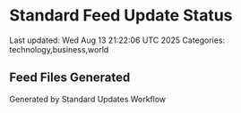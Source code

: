 # Standard Feed Update Status
Last updated: Wed Aug 13 21:22:06 UTC 2025
Categories: technology,business,world

## Feed Files Generated

Generated by Standard Updates Workflow
